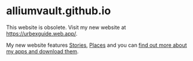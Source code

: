 # alliumvault.github.io

This website is obsolete. Visit my new website at <a href="https://urbexguide.web.app/">https://urbexguide.web.app/</a>.

My new website features <a href="https://urbexguide.web.app/Stories/">Stories</a>, <a href="https://urbexguide.web.app/Places/">Places</a> and you can <a href="https://urbexguide.web.app/Downloads/">find out more about my apps and download them</a>.
